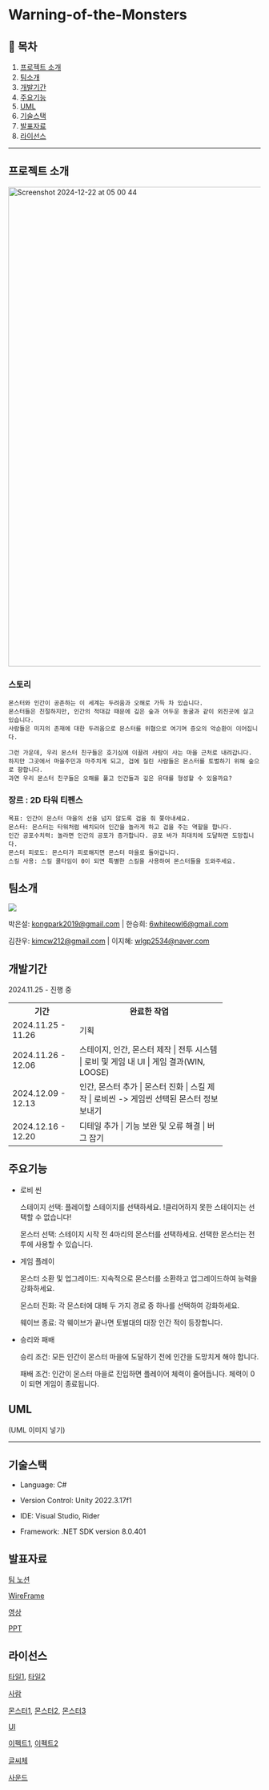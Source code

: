 # Warning-of-the-Monsters

## 📖 목차
1. [프로젝트 소개](#프로젝트-소개)
2. [팀소개](#팀소개)
3. [개발기간](#개발기간)
4. [주요기능](#주요기능)
5. [UML](#uml)
6. [기술스택](#기술스택)
7. [발표자료](#발표자료)
8. [라이선스](#라이선스)

---
## 프로젝트 소개
<img width="955" alt="Screenshot 2024-12-22 at 05 00 44" src="https://github.com/user-attachments/assets/519b7005-7b5b-4d3e-8ecc-821d65b8c7fa" />


### 스토리
```
몬스터와 인간이 공존하는 이 세계는 두려움과 오해로 가득 차 있습니다.
몬스터들은 친절하지만, 인간의 적대감 때문에 깊은 숲과 어두운 동굴과 같이 외진곳에 살고 있습니다.
사람들은 미지의 존재에 대한 두려움으로 몬스터를 위협으로 여기며 증오의 악순환이 이어집니다.

그런 가운데, 우리 몬스터 친구들은 호기심에 이끌려 사람이 사는 마을 근처로 내려갑니다.
하지만 그곳에서 마을주민과 마주치게 되고, 겁에 질린 사람들은 몬스터를 토벌하기 위해 숲으로 향합니다.
과연 우리 몬스터 친구들은 오해를 풀고 인간들과 깊은 유대를 형성할 수 있을까요?
```

### 장르 : 2D 타워 티펜스
```
목표: 인간이 몬스터 마을의 선을 넘지 않도록 겁을 줘 쫓아내세요.
몬스터: 몬스터는 타워처럼 배치되어 인간을 놀라게 하고 겁을 주는 역할을 합니다.
인간 공포수치력: 놀라면 인간의 공포가 증가합니다. 공포 바가 최대치에 도달하면 도망칩니다.
몬스터 피로도: 몬스터가 피로해지면 몬스터 마을로 돌아갑니다.
스킬 사용: 스킬 쿨타임이 0이 되면 특별한 스킬을 사용하여 몬스터들을 도와주세요.
```

## 팀소개
<a href="https://github.com/ESe0l/Warning-of-the-Monsters/graphs/contributors">
  <img src="https://contrib.rocks/image?repo=ESe0l/Warning-of-the-Monsters&refresh=true">
</a>


박은설: kongpark2019@gmail.com | 한승희: 6whiteowl6@gmail.com

김찬우: kimcw212@gmail.com | 이지혜: wlgp2534@naver.com

## 개발기간
2024.11.25 - 진행 중


<table style="width:85%">
  <tr>
    <th>기간</th>
    <th>완료한 작업</th>
  </tr>
  <tr>
    <td>2024.11.25 - 11.26</td>
    <td>기획</td>
  </tr>
  <tr>
    <td>2024.11.26 - 12.06</td>
    <td>스테이지, 인간, 몬스터 제작 | 전투 시스템 | 로비 및 게임 내 UI | 게임 결과(WIN, LOOSE)</td>
  </tr>
    <td>2024.12.09 - 12.13</td>
    <td>인간, 몬스터 추가 | 몬스터 진화 | 스킬 제작 | 로비씬 -> 게임씬 선택된 몬스터 정보 보내기</td>
<tr>
  <td>2024.12.16 - 12.20</td>
  <td>디테일 추가 | 기능 보완 및 오류 해결 | 버그 잡기</td>
</tr>
</table>

## 주요기능
- 로비 씬

  스테이지 선택: 플레이할 스테이지를 선택하세요. !클리어하지 못한 스테이지는 선택할 수 없습니다!

  몬스터 선택: 스테이지 시작 전 4마리의 몬스터를 선택하세요. 선택한 몬스터는 전투에 사용할 수 있습니다.


- 게임 플레이
  
  몬스터 소환 및 업그레이드: 지속적으로 몬스터를 소환하고 업그레이드하여 능력을 강화하세요.

  몬스터 진화: 각 몬스터에 대해 두 가지 경로 중 하나를 선택하여 강화하세요.

  웨이브 종료: 각 웨이브가 끝나면 토벌대의 대장 인간 적이 등장합니다.


- 승리와 패배

  승리 조건: 모든 인간이 몬스터 마을에 도달하기 전에 인간을 도망치게 해야 합니다.

  패배 조건: 인간이 몬스터 마을로 진입하면 플레이어 체력이 줄어듭니다. 체력이 0이 되면 게임이 종료됩니다.

## UML
(UML 이미지 넣기)


---
## 기술스택

- Language: C#


- Version Control: Unity 2022.3.17f1


- IDE: Visual Studio, Rider


- Framework: .NET SDK version 8.0.401

## 발표자료
[팀 노션](https://gorgeous-mousepad-03c.notion.site/7-14942b67318780e79804d46f90aecb77?pvs=4)


[WireFrame](https://www.figma.com/board/7LOSL81sfmvUHM4C1jvtXd/Warning-of-the-Monsters?node-id=0-1&t=t2NWAwBbt9yvN3Az-1)


[영상](https://www.youtube.com/watch?v=wkVYaj1-DvI)


[PPT](https://www.canva.com/design/DAGZp-QqHt4/loBiX0Y-AB2eG3iUiLbWnA/view?utm_content=DAGZp-QqHt4&utm_campaign=designshare&utm_medium=link2&utm_source=uniquelinks&utlId=h05bb2e85b5)

## 라이선스
[타일1](https://www.gamedevmarket.net/asset/fantasy-rpg-tileset-pack-3541), [타일2](https://www.gamedevmarket.net/asset/50-pixel-art-textures) 


[사람](https://www.gamedevmarket.net/asset/over-80-rpg-characters-w-animations-3540)


[몬스터1](https://www.gamedevmarket.net/asset/faction-expansion-woodland-folk), [몬스터2](https://www.gamedevmarket.net/asset/monsters-time-fantasy-rpg-sprite-pack-4391), [몬스터3](https://www.gamedevmarket.net/asset/fantasy-rpg-monster-pack) 


[UI](https://www.gamedevmarket.net/asset/rpg-ui-pack)


[이펙트1](https://www.gamedevmarket.net/asset/super-pixel-explosion-fx-pack-1-pixel-art-effect-animations), [이펙트2](https://www.gamedevmarket.net/asset/super-pixel-effects-pack-3-pixel-art-effect-animations)


[글씨체](https://noonnu.cc/font_page/800)


[사운드](https://www.gamedevmarket.net/asset/2000-game-sound-effects)
